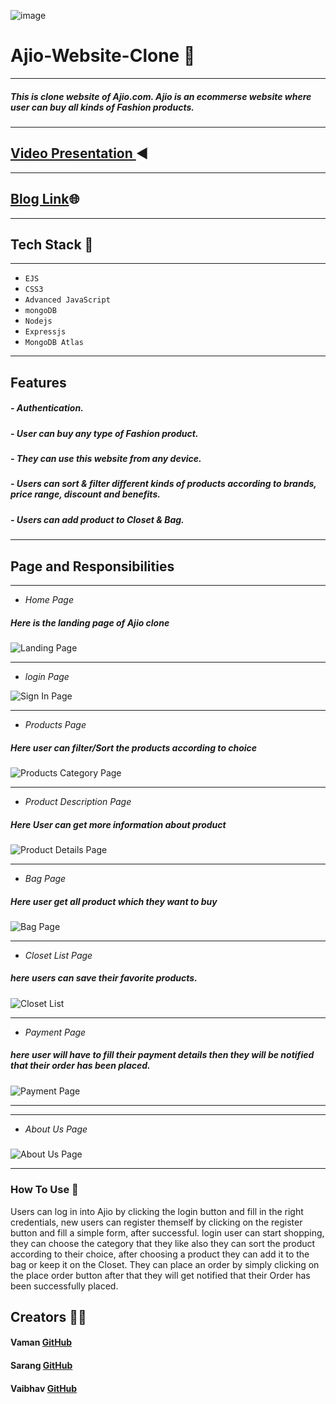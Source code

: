 ![image](https://github.com/Vaman93/Ajio-Clone/blob/main/public/Images/ReadmeImg/Ajio-Logo.svg)


# Ajio-Website-Clone 🔗
---
##### This is clone website of Ajio.com. Ajio is an ecommerse website where user can buy all kinds of Fashion products.
---
## [Video Presentation ](#)◀️
---
## [Blog Link](https://ajioclonewebsite.hashnode.dev)🌐
---
## Tech Stack 🔧
---
- `EJS`
- `CSS3`
- `Advanced JavaScript`
- `mongoDB`
- `Nodejs`
- `Expressjs`
- `MongoDB Atlas`
---
## Features 
##### - Authentication.
##### - User can buy any type of Fashion product.
##### - They can use this website from any device.
##### - Users can sort & filter different kinds of products according to brands, price range, discount and benefits.
##### - Users can add product to Closet & Bag.
---
## Page and Responsibilities 
---

- *Home Page*
##### Here is the landing page of Ajio clone
![Landing Page](https://github.com/Vaman93/Ajio-Clone/blob/main/public/Images/ReadmeImg/home%20page.png)

---
- *login Page*

![Sign In Page](https://github.com/Vaman93/Ajio-Clone/blob/main/public/Images/ReadmeImg/singup%20page.png)


---

- *Products Page*
##### Here user can filter/Sort the products according to choice
![Products Category Page](https://github.com/Vaman93/Ajio-Clone/blob/main/public/Images/ReadmeImg/product.png)

---

- *Product Description Page*
##### Here User can get more information about product
![Product Details Page](https://github.com/Vaman93/Ajio-Clone/blob/main/public/Images/ReadmeImg/one%20product%20img.png)

---

- *Bag Page*
##### Here user get all product which they want to buy
![Bag Page](https://github.com/Vaman93/Ajio-Clone/blob/main/public/Images/ReadmeImg/bag%20page.png)

---
- *Closet List Page*
##### here users can save their favorite products.
![Closet List](https://github.com/Vaman93/Ajio-Clone/blob/main/public/Images/ReadmeImg/Closet.png)


---
- *Payment Page*
##### here user will have to fill their payment details then they will be notified that their order has been placed.
![Payment Page](https://github.com/Vaman93/Ajio-Clone/blob/main/public/Images/ReadmeImg/payment.png)

---

---
- *About Us Page*
##### 
![About Us Page](https://github.com/Vaman93/Ajio-Clone/blob/main/public/Images/ReadmeImg/about%20us%20img.png)

---


### How To Use 	📌
Users can log in into Ajio by clicking the login button and fill in the right credentials, 
new users can register themself by clicking on the register button and fill a simple form, after successful. 
login user can start shopping, they can choose the category that they like also they can sort the product 
according to their choice, after choosing a product they can add it to the bag or keep it on the Closet.
They can place an order by simply clicking on the place order button after that they will get notified that their 
Order has been successfully placed.




## Creators  🤝🏻	

#### Vaman  [GitHub](https://github.com/Vaman93) 

#### Sarang [GitHub](https://github.com/sarang999)

#### Vaibhav [GitHub](https://github.com/vab096) 

